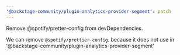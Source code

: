 ```yaml
---
'@backstage-community/plugin-analytics-provider-segment': patch
---
```


Remove @spotify/pretter-config from devDependencies.

We can remove `@spotify/prettier-config`. because it does not use in '@backstage-community/plugin-analytics-provider-segment'

